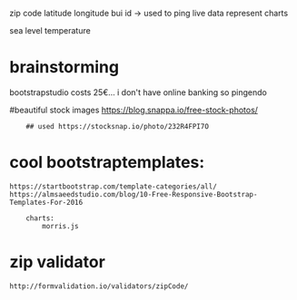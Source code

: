 zip code latitude longitude
bui id -> used to ping live data 
    represent charts


sea level temperature 


# brainstorming

bootstrapstudio costs 25€... i don't have online banking
so pingendo

#beautiful stock images
    https://blog.snappa.io/free-stock-photos/

        ## used https://stocksnap.io/photo/232R4FPI7O

# cool bootstraptemplates:
    https://startbootstrap.com/template-categories/all/
    https://almsaeedstudio.com/blog/10-Free-Responsive-Bootstrap-Templates-For-2016

        charts: 
            morris.js

# zip validator
    http://formvalidation.io/validators/zipCode/
    